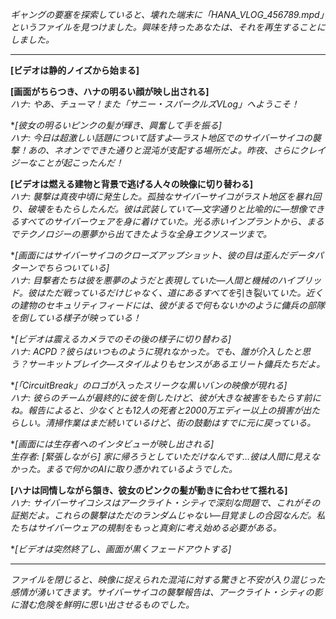_ギャングの要塞を探索していると、壊れた端末に「HANA_VLOG_456789.mpd」というファイルを見つけました。興味を持ったあなたは、それを再生することにしました。_

---

**[ビデオは静的ノイズから始まる]**

**[画面がちらつき、ハナの明るい顔が映し出される]**  
_ハナ: やあ、チューマ！また「サニー・スパークルズVLog」へようこそ！_

\*_[彼女の明るいピンクの髪が輝き、興奮して手を振る]_  
_ハナ: 今日は超激しい話題について話すよ—ラスト地区でのサイバーサイコの襲撃！あの、ネオンでできた通りと混沌が支配する場所だよ。昨夜、さらにクレイジーなことが起こったんだ！_

**[ビデオは燃える建物と背景で逃げる人々の映像に切り替わる]**  
_ハナ: 襲撃は真夜中頃に発生した。孤独なサイバーサイコがラスト地区を暴れ回り、破壊をもたらしたんだ。彼は武装していて—文字通りと比喩的に—想像できるすべてのサイバーウェアを身に着けていた。光る赤いインプラントから、まるでテクノロジーの悪夢から出てきたような全身エクソスーツまで。_

\*_[画面にはサイバーサイコのクローズアップショット、彼の目は歪んだデータパターンでちらついている]_  
*ハナ: 目撃者たちは彼を悪夢のようだと表現していた—人間と機械のハイブリッド。彼はただ戦っているだけじゃなく、道にあるすべてを*引き裂いて*いた。近くの建物のセキュリティフィードには、彼がまるで何もないかのように傭兵の部隊を倒している様子が映っている！*

\*_[ビデオは震えるカメラでのその後の様子に切り替わる]_  
_ハナ: ACPD？彼らはいつものように現れなかった。でも、誰が介入したと思う？サーキットブレイク—スタイルよりもセンスがあるエリート傭兵たちだよ。_

\*_[「CircuitBreak」のロゴが入ったスリークな黒いバンの映像が現れる]_  
_ハナ: 彼らのチームが最終的に彼を倒したけど、彼が大きな被害をもたらす前にね。報告によると、少なくとも12人の死者と2000万エディー以上の損害が出たらしい。清掃作業はまだ続いているけど、街の鼓動はすでに元に戻っている。_

\*_[画面には生存者へのインタビューが映し出される]_  
_生存者: [緊張しながら] 家に帰ろうとしていただけなんです…彼は人間に見えなかった。まるで何かのAIに取り憑かれているようでした。_

**[ハナは同情しながら頷き、彼女のピンクの髪が動きに合わせて揺れる]**  
_ハナ: サイバーサイコシスはアークライト・シティで深刻な問題で、これがその証拠だよ。これらの襲撃はただのランダムじゃない—目覚ましの合図なんだ。私たちはサイバーウェアの規制をもっと真剣に考え始める必要がある。_

\*_[ビデオは突然終了し、画面が黒くフェードアウトする]_

---

_ファイルを閉じると、映像に捉えられた混沌に対する驚きと不安が入り混じった感情が湧いてきます。サイバーサイコの襲撃報告は、アークライト・シティの影に潜む危険を鮮明に思い出させるものでした。_
